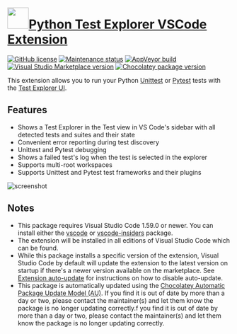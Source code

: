 # [<img src="https://cdn.jsdelivr.net/gh/dgalbraith/chocolatey-packages@2e74b6c729257b8884641440772f09d1453ad178/icons/vscode-python-test-adapter.png" width="48" height="48" />Python Test Explorer VSCode Extension](https://chocolatey.org/packages/vscode-python-test-adapter)

[![GitHub license](https://img.shields.io/github/license/kondratyev-nv/vscode-python-test-adapter)](https://github.com/kondratyev-nv/vscode-python-test-adapter/blob/master/LICENSE)
[![Maintenance status](https://img.shields.io/badge/maintained%3F-yes-green.svg)](https://github.com/dgalbraith/chocolatey-packages/graphs/commit-activity)
[![AppVeyor build](https://img.shields.io/appveyor/ci/dgalbraith/chocolatey-packages)](https://ci.appveyor.com/project/dgalbraith/chocolatey-packages)
[![Visual Studio Marketplace version](https://img.shields.io/visual-studio-marketplace/v/LittleFoxTeam.vscode-python-test-adapter?label=Marketplace)](https://marketplace.visualstudio.com/items?itemName=LittleFoxTeam.vscode-python-test-adapter)
[![Chocolatey package version](https://img.shields.io/chocolatey/v/vscode-python-test-adapter?label=Chocolatey)](https://chocolatey.org/packages/vscode-python-test-adapter)

This extension allows you to run your Python [Unittest](https://docs.python.org/3/library/unittest.html#module-unittest)
or [Pytest](https://docs.pytest.org/en/latest/) tests with the [Test Explorer UI](https://marketplace.visualstudio.com/items?itemName=hbenl.vscode-test-explorer).

## Features

* Shows a Test Explorer in the Test view in VS Code's sidebar with all detected tests and suites and their state
* Convenient error reporting during test discovery
* Unittest and Pytest debugging
* Shows a failed test's log when the test is selected in the explorer
* Supports multi-root workspaces
* Supports Unittest and Pytest test frameworks and their plugins

![screenshot](https://cdn.jsdelivr.net/gh/dgalbraith/chocolatey-packages@2e74b6c729257b8884641440772f09d1453ad178/automatic/vscode-python-test-adapter/screenshot.png)

## Notes

* This package requires Visual Studio Code 1.59.0 or newer.
  You can install either the [vscode](https://chocolatey.org/packages/vscode) or [vscode-insiders](https://chocolatey.org/packages/vscode-insiders) package.
* The extension will be installed in all editions of Visual Studio Code which can be found.
* While this package installs a specific version of the extension, Visual Studio Code by default will update the extension to the latest version on startup if there's a newer version available on the marketplace.
  See [Extension auto-update](https://code.visualstudio.com/docs/editor/extension-gallery#_extension-autoupdate) for instructions on how to disable auto-update.
* This package is automatically updated using the [Chocolatey Automatic Package Update Model (AU)](https://github.com/majkinetor/au/blob/master/README.md).
  If you find it is out of date by more than a day or two, please contact the maintainer(s) and let them know the package is no longer updating correctly.f you find it is out of date by more than a day or two, please contact the maintainer(s) and let them know the package is no longer updating correctly.
